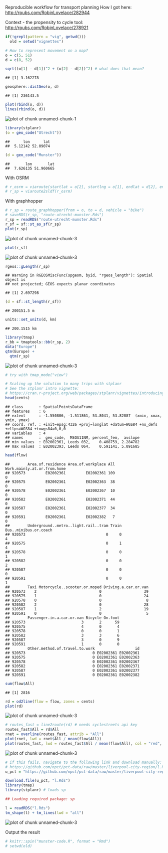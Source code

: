 Reproducible workflow for transport planning
How I got here: http://rpubs.com/RobinLovelace/282944

Context - the propensity to cycle tool:
http://rpubs.com/RobinLovelace/278921





```r
if(!grepl(pattern = "vig", getwd()))
  old = setwd("vignettes")

# How to represent movement on a map?
o = c(5, 51)
d = c(8, 52)

sqrt((o[1] - d[1])^2 + (o[2] - d[2])^2) # what does that mean?
```

```
## [1] 3.162278
```

```r
geosphere::distGeo(o, d)
```

```
## [1] 236143.5
```

```r
plot(rbind(o, d))
lines(rbind(o, d))
```

![plot of chunk unnamed-chunk-1](figure/unnamed-chunk-1-1.png)

```r
library(stplanr)
(o = geo_code("Utrecht"))
```

```
##      lon      lat 
##  5.12142 52.09074
```

```r
(d = geo_code("Munster"))
```

```
##       lon       lat 
##  7.626135 51.960665
```

With OSRM


```r
# r_osrm = viaroute(startlat = o[2], startlng = o[1], endlat = d[2], endlng = d[1])
# r_sp = viaroute2sldf(r_osrm)
```

With graphhopper


```r
# r_sp = route_graphhopper(from = o, to = d, vehicle = "bike")
# saveRDS(r_sp, "route-utrecht-munster.Rds")
r_sp = readRDS("route-utrecht-munster.Rds")
r_sf = sf::st_as_sf(r_sp)
plot(r_sp)
```

![plot of chunk unnamed-chunk-3](figure/unnamed-chunk-3-1.png)

```r
plot(r_sf)
```

![plot of chunk unnamed-chunk-3](figure/unnamed-chunk-3-2.png)

```r
rgeos::gLength(r_sp)
```

```
## Warning in RGEOSMiscFunc(spgeom, byid, "rgeos_length"): Spatial object is
## not projected; GEOS expects planar coordinates
```

```
## [1] 2.697298
```

```r
(d = sf::st_length(r_sf))
```

```
## 200151.5 m
```

```r
units::set_units(d, km)
```

```
## 200.1515 km
```

```r
library(tmap)
r_bb = tmaptools::bb(r_sp, 2)
data("Europe")
qtm(Europe) +
  qtm(r_sp)
```

![plot of chunk unnamed-chunk-3](figure/unnamed-chunk-3-3.png)

```r
# try with tmap_mode("view")

# Scaling up the solution to many trips with stplanr
# See the stplanr intro vignette:
# https://cran.r-project.org/web/packages/stplanr/vignettes/introducing-stplanr.html
head(cents)
```

```
## class       : SpatialPointsDataFrame 
## features    : 6 
## extent      : -1.550806, -1.511861, 53.8041, 53.82887  (xmin, xmax, ymin, ymax)
## coord. ref. : +init=epsg:4326 +proj=longlat +datum=WGS84 +no_defs +ellps=WGS84 +towgs84=0,0,0 
## variables   : 4
## names       :  geo_code,  MSOA11NM, percent_fem,  avslope 
## min values  : E02002361, Leeds 032,    0.408759, 2.284782 
## max values  : E02002393, Leeds 064,    0.591141, 5.091685
```

```r
head(flow)
```

```
##        Area.of.residence Area.of.workplace All Work.mainly.at.or.from.home
## 920573         E02002361         E02002361 109                           0
## 920575         E02002361         E02002363  38                           0
## 920578         E02002361         E02002367  10                           0
## 920582         E02002361         E02002371  44                           0
## 920587         E02002361         E02002377  34                           0
## 920591         E02002361         E02002382   7                           0
##        Underground..metro..light.rail..tram Train Bus..minibus.or.coach
## 920573                                    0     0                     4
## 920575                                    0     1                     4
## 920578                                    0     0                     1
## 920582                                    0     0                     2
## 920587                                    0     0                     0
## 920591                                    0     0                     1
##        Taxi Motorcycle..scooter.or.moped Driving.a.car.or.van
## 920573    2                            0                   39
## 920575    1                            0                   24
## 920578    0                            0                    8
## 920582    2                            0                   28
## 920587    1                            2                   19
## 920591    0                            0                    5
##        Passenger.in.a.car.or.van Bicycle On.foot
## 920573                         3       2      59
## 920575                         4       0       4
## 920578                         0       0       1
## 920582                         3       3       6
## 920587                         3       0       9
## 920591                         1       0       0
##        Other.method.of.travel.to.work                  id
## 920573                              0 E02002361 E02002361
## 920575                              0 E02002361 E02002363
## 920578                              0 E02002361 E02002367
## 920582                              0 E02002361 E02002371
## 920587                              0 E02002361 E02002377
## 920591                              0 E02002361 E02002382
```

```r
sum(flow$All)
```

```
## [1] 2816
```

```r
rd = od2line(flow = flow, zones = cents)
plot(rd)
```

![plot of chunk unnamed-chunk-3](figure/unnamed-chunk-3-4.png)

```r
# routes_fast = line2route(rd) # needs cyclestreets api key
routes_fast$All = rd$All
rnet = overline(routes_fast, attrib = "All")
plot(rnet, lwd = rnet$All / mean(flow$All))
plot(routes_fast, lwd = routes_fast$All / mean(flow$All), col = "red", add = T)
```

![plot of chunk unnamed-chunk-3](figure/unnamed-chunk-3-5.png)

```r
# if this fails, navigate to the following link and download manually:
# https://github.com/npct/pct-data/raw/master/liverpool-city-region/l.Rds
u_pct = "https://github.com/npct/pct-data/raw/master/liverpool-city-region/l.Rds"

download.file(u_pct, "l.Rds")
library(tmap)
library(stplanr) # loads sp

## Loading required package: sp

l = readRDS("l.Rds")
tm_shape(l) + tm_lines(lwd = "all")
```

![plot of chunk unnamed-chunk-3](figure/unnamed-chunk-3-6.png)

Output the result


```r
# knitr::spin("munster-code.R", format = "Rmd")
# setwd(old)
```

